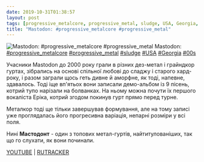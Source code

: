 ```yaml
---
date: 2019-10-31T01:38:57
layout: post
tags: [progressive_metalcore, progressive_metal, sludge, USA, Georgia, 00s]
title: "Mastodon: #progressive_metalcore #progressive_metal"
---
```

![Mastodon: #progressive_metalcore #progressive_metal](/assets/photos/photo_793@31-10-2019_01-38-57.jpg)
Mastodon: [#progressive_metalcore](/tags/#progressive_metalcore) [#progressive_metal](/tags/#progressive_metal) [#sludge](/tags/#sludge) [#USA](/tags/#USA) [#Georgia](/tags/#Georgia) [#00s](/tags/#00s)

Учасники Mastodon до 2000 року грали в різних дез-метал і грайндкор гуртах, зібрались на основі спільної любові до сладжу і старого хард-року, і разом заграли щось геть дивне й аморфне, як тоді, напевне, здавалось. Тоді іще вп&#39;ятьох вони записали демо-альбом із 9 пісень, котрий тупо нарізали на болванках. На ньому можна почути їх першого вокаліста Еріка, котрий згодом покинув гурт прямо перед турне.

Металкор тоді ще тільки завершував формування, але на тому записі уже проглядалась його прогресивна варіація, непарні розміри у всі поля.

Нині **Мастодонт** - один з топових метал-гуртів, найтитулованіших, так що го слухати, як вони починали.

[YOUTUBE](https://www.youtube.com/playlist?list=PLauyvJy1v1QIpKDMDGacSl56kJNeiltVb) | [RUTRACKER](https://rutracker.org/forum/viewtopic.php?t=3506194)